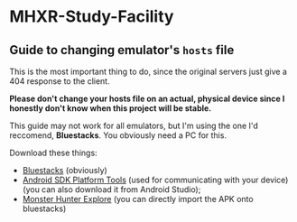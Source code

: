 # MHXR-Study-Facility

## Guide to changing emulator's `hosts` file

This is the most important thing to do, since the original servers just give a 404 response to the client.

**Please don't change your hosts file on an actual, physical device since I honestly don't know when this project will be stable.**

This guide may not work for all emulators, but I'm using the one I'd reccomend, **Bluestacks**.
You obviously need a PC for this.

Download these things:

- [Bluestacks](https://bluestacks.com/download) (obviously)
- [Android SDK Platform Tools](https://developer.android.com/studio) (used for communicating with your device) (you can also download it from Android Studio);
- [Monster Hunter Explore](https://archive.org/details/monster-hunter-explore-data) (you can directly import the APK onto bluestacks)
